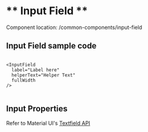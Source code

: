 # ** Input Field **

Component location: /common-components/input-field

## Input Field sample code

```

<InputField
  label="Label here"
  helperText="Helper Text"
  fullWidth
/>


```

## Input Properties

Refer to Material UI's [Textfield API](https://material-ui.com/api/text-field/)
